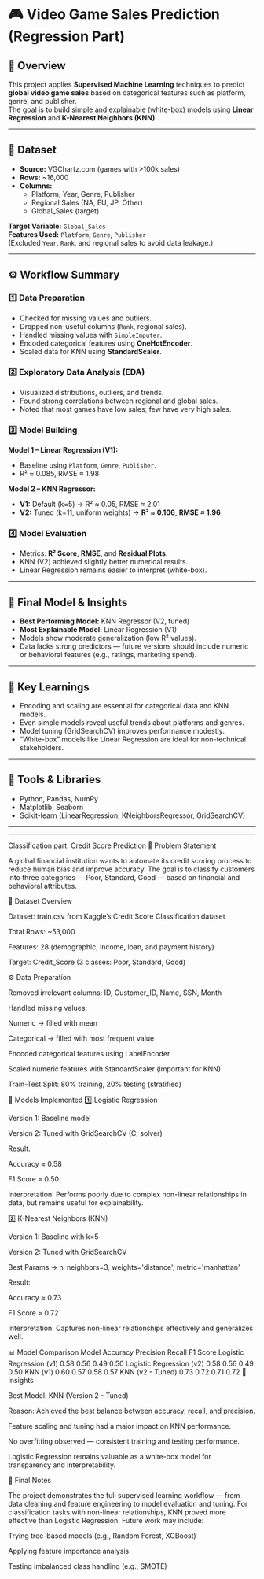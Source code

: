 # 🎮 Video Game Sales Prediction (Regression Part)

## 📘 Overview
This project applies **Supervised Machine Learning** techniques to predict **global video game sales** based on categorical features such as platform, genre, and publisher.  
The goal is to build simple and explainable (white-box) models using **Linear Regression** and **K-Nearest Neighbors (KNN)**.

---

## 🧩 Dataset
- **Source:** VGChartz.com (games with >100k sales)
- **Rows:** ~16,000  
- **Columns:**
  - Platform, Year, Genre, Publisher
  - Regional Sales (NA, EU, JP, Other) 
  - Global_Sales (target)

**Target Variable:** `Global_Sales`  
**Features Used:** `Platform`, `Genre`, `Publisher`  
(Excluded `Year`, `Rank`, and regional sales to avoid data leakage.)

---

## ⚙️ Workflow Summary
### 1️⃣ Data Preparation
- Checked for missing values and outliers.  
- Dropped non-useful columns (`Rank`, regional sales).  
- Handled missing values with `SimpleImputer`.  
- Encoded categorical features using **OneHotEncoder**.  
- Scaled data for KNN using **StandardScaler**.

### 2️⃣ Exploratory Data Analysis (EDA)
- Visualized distributions, outliers, and trends.  
- Found strong correlations between regional and global sales.  
- Noted that most games have low sales; few have very high sales.

### 3️⃣ Model Building
**Model 1 – Linear Regression (V1):**  
- Baseline using `Platform`, `Genre`, `Publisher`.  
- R² ≈ 0.085, RMSE ≈ 1.98  

**Model 2 – KNN Regressor:**  
- **V1:** Default (k=5) → R² ≈ 0.05, RMSE ≈ 2.01  
- **V2:** Tuned (k=11, uniform weights) → **R² ≈ 0.106**, **RMSE ≈ 1.96**

### 4️⃣ Model Evaluation
- Metrics: **R² Score**, **RMSE**, and **Residual Plots**.  
- KNN (V2) achieved slightly better numerical results.  
- Linear Regression remains easier to interpret (white-box).

---

## 🏁 Final Model & Insights
- **Best Performing Model:** KNN Regressor (V2, tuned)  
- **Most Explainable Model:** Linear Regression (V1)  
- Models show moderate generalization (low R² values).  
- Data lacks strong predictors — future versions should include numeric or behavioral features (e.g., ratings, marketing spend).

---

## 🧠 Key Learnings
- Encoding and scaling are essential for categorical data and KNN models.  
- Even simple models reveal useful trends about platforms and genres.  
- Model tuning (GridSearchCV) improves performance modestly.  
- “White-box” models like Linear Regression are ideal for non-technical stakeholders.

---

## 🧰 Tools & Libraries
- Python, Pandas, NumPy  
- Matplotlib, Seaborn  
- Scikit-learn (LinearRegression, KNeighborsRegressor, GridSearchCV)

---


---

Classification part: Credit Score Prediction
🎯 Problem Statement

A global financial institution wants to automate its credit scoring process to reduce human bias and improve accuracy.
The goal is to classify customers into three categories — Poor, Standard, Good — based on financial and behavioral attributes.

🧩 Dataset Overview

Dataset: train.csv from Kaggle’s Credit Score Classification dataset

Total Rows: ~53,000

Features: 28 (demographic, income, loan, and payment history)

Target: Credit_Score (3 classes: Poor, Standard, Good)

⚙️ Data Preparation

Removed irrelevant columns: ID, Customer_ID, Name, SSN, Month

Handled missing values:

Numeric → filled with mean

Categorical → filled with most frequent value

Encoded categorical features using LabelEncoder

Scaled numeric features with StandardScaler (important for KNN)

Train-Test Split: 80% training, 20% testing (stratified)

🧪 Models Implemented
1️⃣ Logistic Regression

Version 1: Baseline model

Version 2: Tuned with GridSearchCV (C, solver)

Result:

Accuracy ≈ 0.58

F1 Score ≈ 0.50

Interpretation: Performs poorly due to complex non-linear relationships in data, but remains useful for explainability.

2️⃣ K-Nearest Neighbors (KNN)

Version 1: Baseline with k=5

Version 2: Tuned with GridSearchCV

Best Params → n_neighbors=3, weights='distance', metric='manhattan'

Result:

Accuracy ≈ 0.73

F1 Score ≈ 0.72

Interpretation: Captures non-linear relationships effectively and generalizes well.

📊 Model Comparison
Model	Accuracy	Precision	Recall	F1 Score
Logistic Regression (v1)	0.58	0.56	0.49	0.50
Logistic Regression (v2)	0.58	0.56	0.49	0.50
KNN (v1)	0.60	0.57	0.58	0.57
KNN (v2 - Tuned)	0.73	0.72	0.71	0.72
🧠 Insights

Best Model: KNN (Version 2 - Tuned)

Reason: Achieved the best balance between accuracy, recall, and precision.

Feature scaling and tuning had a major impact on KNN performance.

No overfitting observed — consistent training and testing performance.

Logistic Regression remains valuable as a white-box model for transparency and interpretability.

🏁 Final Notes

The project demonstrates the full supervised learning workflow — from data cleaning and feature engineering to model evaluation and tuning.
For classification tasks with non-linear relationships, KNN proved more effective than Logistic Regression.
Future work may include:

Trying tree-based models (e.g., Random Forest, XGBoost)

Applying feature importance analysis

Testing imbalanced class handling (e.g., SMOTE)
